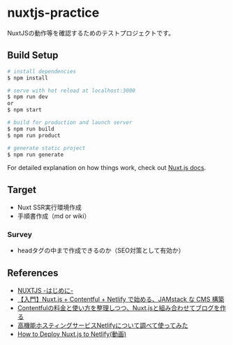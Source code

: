 # nuxtjs-practice

NuxtJSの動作等を確認するためのテストプロジェクトです。

## Build Setup

```bash
# install dependencies
$ npm install

# serve with hot reload at localhost:3000
$ npm run dev
or
$ npm start

# build for production and launch server
$ npm run build
$ npm run product

# generate static project
$ npm run generate
```

For detailed explanation on how things work, check out [Nuxt.js docs](https://nuxtjs.org).

## Target
- Nuxt SSR実行環境作成
- 手順書作成（md or wiki）

### Survey
- headタグの中まで作成できるのか（SEO対策として有効か）

## References
- [NUXTJS -はじめに-](https://ja.nuxtjs.org/guide)
- [【入門】Nuxt.js + Contentful + Netlify で始める、JAMstack な CMS 構築](https://qiita.com/isihigameKoudai/items/3e45ade7c438176a4cc9)
- [Contentfulの料金と使い方を整理しつつ、Nuxt.jsと組み合わせてブログを作る](https://qiita.com/nishinoshake/items/466db319ec485ebc7db8)
- [高機能ホスティングサービスNetlifyについて調べて使ってみた](https://qiita.com/TakahiRoyte/items/b7c4d1581df1a17a93fb)
- [How to Deploy Nuxt.js to Netlify(動画)](https://vueschool.io/lessons/how-to-deploy-nuxtjs-to-netlify?friend=nuxt)
